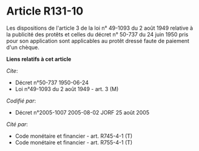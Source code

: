 # Article R131-10

Les dispositions de l'article 3 de la loi n° 49-1093 du 2 août 1949 relative à la publicité des protêts et celles du décret
n° 50-737 du 24 juin 1950 pris pour son application sont applicables au protêt dressé faute de paiement d'un chèque.

**Liens relatifs à cet article**

_Cite_:

  - Décret n°50-737 1950-06-24
  - Loi n°49-1093 du 2 août 1949 - art. 3 (M)

_Codifié par_:

  - Décret n°2005-1007 2005-08-02 JORF 25 août 2005

_Cité par_:

  - Code monétaire et financier - art. R745-4-1 (T)
  - Code monétaire et financier - art. R755-4-1 (T)
